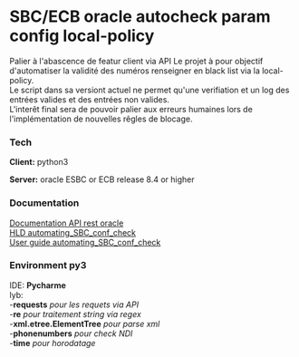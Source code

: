 
# SBC/ECB oracle autocheck param config local-policy

Palier à l'abascence de featur client via API 
Le projet à pour objectif d'automatiser la validité des numéros renseigner en black list via la local-policy.  
Le script dans sa versiont actuel ne permet qu'une verifiation et un log des entrées valides et des entrées non valides.  
L'interêt final sera de pouvoir palier aux erreurs humaines lors de l'implémentation de nouvelles rêgles de blocage.



### Tech 

**Client:** python3 

**Server:** oracle ESBC or ECB release 8.4 or higher

  
### Documentation

[Documentation API rest oracle](https://docs.oracle.com/en/industries/communications/session-border-controller/8.4.0/rest/index.html)  
[HLD automating_SBC_conf_check](https://github.com/Tripo389/automating_SBC_conf_check/blob/c6e861cb283ffedcb05f18d9a681570236357fb5/HLD%20automating_SBC_conf_check.docx)  
[User guide automating_SBC_conf_check](https://github.com/Tripo389/automating_SBC_conf_check/blob/d4a9af6f1553cffb248b870ca78504c098abdad8/User%20guide%20automating_SBC_conf_check.docx)  

  
### Environment py3  

IDE:
  __Pycharme__     
lyb:   
   -__requests__              *pour les requets via API*  
   -__re__                    *pour traitement string via regex*  
   -__xml.etree.ElementTree__ *pour parse xml*   
   -__phonenumbers__          *pour check NDI*  
   -__time__                  *pour horodatage*  
   

  
  
